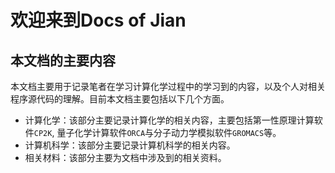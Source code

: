 # 欢迎来到Docs of Jian



## 本文档的主要内容

本文档主要用于记录笔者在学习计算化学过程中的学习到的内容，以及个人对相关程序源代码的理解。目前本文档主要包括以下几个方面。

* 计算化学：该部分主要记录计算化学的相关内容，主要包括第一性原理计算软件`CP2K`, 量子化学计算软件`ORCA`与分子动力学模拟软件`GROMACS`等。
* 计算机科学：该部分主要记录计算机科学的相关内容。
* 相关材料：该部分主要为文档中涉及到的相关资料。

